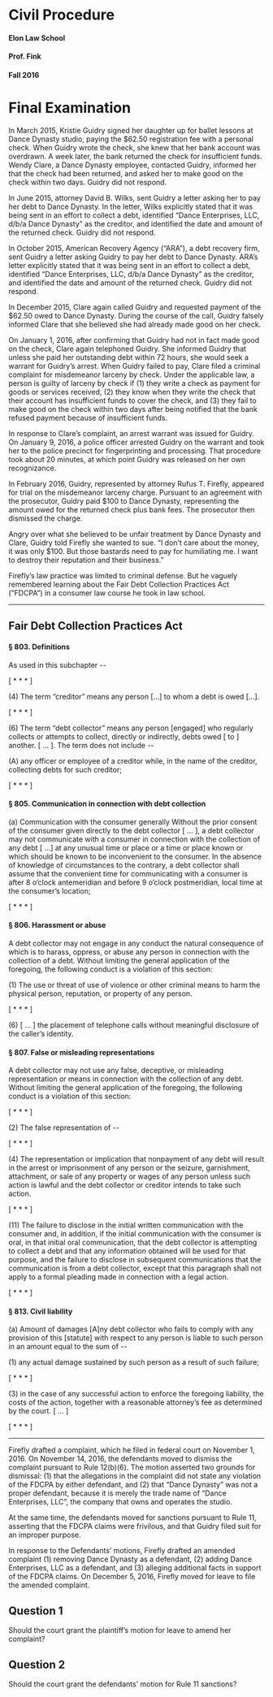 # Civil Procedure

#### Elon Law School

#### Prof. Fink

#### Fall 2016

# Final Examination

In March 2015, Kristie Guidry signed her daughter up for ballet lessons at  Dance Dynasty studio, paying the $62.50 registration fee with a personal check. When Guidry wrote the check, she knew that her bank account was overdrawn. A week later, the bank returned the check for insufficient funds. Wendy Clare, a Dance Dynasty employee, contacted Guidry, informed her that the check had been returned, and asked her to make good on the check within two days. Guidry did not respond. 

In June 2015, attorney David B. Wilks, sent Guidry a letter asking her to pay her debt to Dance Dynasty. In the letter, Wilks explicitly stated that it was being sent in an effort to collect a debt, identified “Dance Enterprises, LLC, d/b/a Dance Dynasty” as the creditor, and identified the date and amount of the returned check. Guidry did not respond. 

In October 2015, American Recovery Agency (“ARA”), a debt recovery firm, sent Guidry a letter asking Guidry to pay her debt to Dance Dynasty. ARA’s letter explicitly stated that it was being sent in an effort to collect a debt, identified “Dance Enterprises, LLC, d/b/a Dance Dynasty” as the creditor, and identified the date and amount of the returned check. Guidry did not respond. 

In December 2015, Clare again called Guidry and requested payment of the $62.50 owed to Dance Dynasty. During the course of the call, Guidry falsely informed Clare that she believed she had already made good on her check. 

On January 1, 2016, after confirming that Guidry had not in fact made good on the check, Clare again telephoned Guidry. She informed Guidry that unless she paid her outstanding debt within 72 hours, she would seek a warrant for Guidry’s arrest. When Guidry failed to pay, Clare filed a criminal complaint for misdemeanor larceny by check. Under the applicable law, a person is guilty of larceny by check if (1) they write a check as payment for goods or services received, (2) they know when they write the check that their account has insufficient funds to cover the check, and (3) they fail to make good on the check within two days after being notified that the bank refused payment because of insufficient funds. 

In response to Clare’s complaint, an arrest warrant was issued for Guidry. On January 9, 2016, a police officer arrested Guidry on the warrant and took her to the police precinct for fingerprinting and processing. That procedure took about 20 minutes, at which point Guidry was released on her own recognizance.

In February 2016, Guidry, represented by attorney Rufus T. Firefly, appeared for trial on the misdemeanor larceny charge. Pursuant to an agreement with the prosecutor, Guidry paid $100 to Dance Dynasty, representing the amount owed for the returned check plus bank fees. The prosecutor then dismissed the charge. 

Angry over what she believed to be unfair treatment by Dance Dynasty and Clare, Guidry told Firefly she wanted to sue. “I don’t care about the money, it was only $100. But those bastards need to pay for humiliating me. I want to destroy their reputation and their business.”

Firefly’s law practice was limited to criminal defense. But he vaguely remembered learning about the Fair Debt Collection Practices Act (”FDCPA”) in a consumer law course he took in law school. 

***

## Fair Debt Collection Practices Act

#### § 803.  Definitions

As used in this subchapter --

[ * * * ]

(4) The term “creditor” means any person [...] to whom a debt is owed [...].

[ * * * ]

(6) The term “debt collector” means any person [engaged] who regularly collects or attempts to collect, directly or indirectly, debts owed [ to ] another. [ ... ]. The term does not include --

(A) any officer or employee of a creditor while, in the name of the creditor, collecting debts for such creditor;

[ * * * ]

#### § 805.  Communication in connection with debt collection

(a) Communication with the consumer generally
Without the prior consent of the consumer given directly to the debt collector [ ... ], a debt collector may not communicate with a consumer in connection with the collection of any debt [ ...] at any unusual time or place or a time or place known or which should be known to be inconvenient to the consumer. In the absence of knowledge of circumstances to the contrary, a debt collector shall assume that the convenient time for communicating with a consumer is after 8 o’clock antemeridian and before 9 o’clock postmeridian, local time at the consumer’s location;

[ * * * ]

#### § 806.  Harassment or abuse

A debt collector may not engage in any conduct the natural consequence of which is to harass, oppress, or abuse any person in connection with the collection of a debt. Without limiting the general application of the foregoing, the following conduct is a violation of this section:

(1) The use or threat of use of violence or other criminal means to harm the physical person, reputation, or property of any person.

[ * * * ]

(6) [ ... ] the placement of telephone calls without meaningful disclosure of the caller’s identity.

#### § 807.  False or misleading representations

A debt collector may not use any false, deceptive, or misleading representation or means in connection with the collection of any debt. Without limiting the general application of the foregoing, the following conduct is a violation of this section:

[ * * * ]

(2) The false representation of --

[ * * * ]

(4) The representation or implication that nonpayment of any debt will result in the arrest or imprisonment of any person or the seizure, garnishment, attachment, or sale of any property or wages of any person unless such action is lawful and the debt collector or creditor intends to take such action.

[ * * * ]

(11) The failure to disclose in the initial written communication with the consumer and, in addition, if the initial communication with the consumer is oral, in that initial oral communication, that the debt collector is attempting to collect a debt and that any information obtained will be used for that purpose, and the failure to disclose in subsequent communications that the communication is from a debt collector, except that this paragraph shall not apply to a formal pleading made in connection with a legal action.

[ * * * ]

#### § 813.  Civil liability 

(a) Amount of damages
[A]ny debt collector who fails to comply with any provision of this [statute] with respect to any person is liable to such person in an amount equal to the sum of --

(1) any actual damage sustained by such person as a result of such failure;

[ * * * ]

(3) in the case of any successful action to enforce the foregoing liability, the costs of the action, together with a reasonable attorney’s fee as determined by the court. [ ... ]

[ * * * ]

*** 

Firefly drafted a complaint, which he filed in federal court on November 1, 2016. On November 14, 2016, the defendants moved to dismiss the complaint pursuant to Rule 12(b)(6). The motion asserted two grounds for dismissal: (1) that the allegations in the complaint did not state any violation of the FDCPA by either defendant, and (2) that “Dance Dynasty” was not a proper defendant, because it is merely the trade name of “Dance Enterprises, LLC”, the company that owns and operates the studio. 

At the same time, the defendants moved for sanctions pursuant to Rule 11, asserting that the FDCPA claims were frivilous, and that Guidry filed suit for an improper purpose. 

In response to the Defendants’ motions, Firefly drafted an amended complaint (1) removing Dance Dynasty as a defendant, (2) adding Dance Enterprises, LLC as a defendant, and (3) alleging additional facts in support of the FDCPA claims. On December 5, 2016, Firefly moved for leave to file the amended complaint. 

## Question 1

Should the court grant the plaintiff’s motion for leave to amend her complaint? 

## Question 2

Should the court grant the defendants’ motion for Rule 11 sanctions? 


